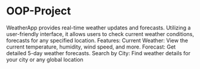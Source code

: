 # OOP-Project

WeatherApp provides real-time weather updates and forecasts. Utilizing a user-friendly interface, it allows users to check current weather conditions, forecasts for any specified location.
Features:
Current Weather: View the current temperature, humidity, wind speed, and more.
Forecast: Get detailed 5-day weather forecasts.
Search by City: Find weather details for your city or any global location
